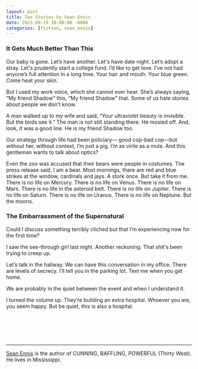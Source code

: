 ```yaml
---
layout: post
title: Two Stories by Sean Ennis
date: 2023-09-19 10:00:00 -0000
categories: [fiction, sean_ennis]
---
```

<div class="story">
<h3>It Gets Much Better Than This</h3></h3>
Our baby is gone. Let’s have another. Let's have date night. Let’s adopt a stray. Let's prudently start a college fund. I’d like to get love. I’ve not had anyone’s full attention in a long time. Your hair and mouth. Your blue green. Come heat your skin.

But I used my work voice, which she cannot ever hear. She’s always saying, “My friend Shadow” this, “My friend Shadow” that. Some of us hate stories about people we don’t know.

A man walked up to my wife and said, “Your ultraviolet beauty is invisible. But the birds see it.” The man is not still standing there. He mosied off. And, look, it was a good line. He is my friend Shadow too.

Our strategy through life had been policiary— good cop-bad cop—but without her, without context, I’m just a pig. I’m as virile as a mule. And this gentleman wants to talk about optics?

Even the zoo was accused that their bears were people in costumes. The press release said, I am a bear. Most mornings, there are red and blue strikes at the window, cardinals and jays. A stork once. But take it from me. There is no life on Mercury. There is no life on Venus. There is no life on Mars. There is no life in the asteroid belt. There is no life on Jupiter. There is no life on Saturn. There is no life on Uranus. There is no life on Neptune. But the moons.

<h3>The Embarrassment of the Supernatural</h3>
Could I discuss something terribly cliched but that I’m experiencing now for the first time?

I saw the see-through girl last night. Another reckoning. That shit's been trying to creep up.

Let’s talk in the hallway. We can have this conversation in my office. There are levels of secrecy. I’ll tell you in the parking lot. Text me when you get home.

We are probably in the quiet between the event and when I understand it.

I turned the volume up. They’re building an extra hospital. Whoever you are, you seem happy. But be quiet, this is also a hospital.
</div>
<br><br>
<br><br>
<hr>
<a href="https://seanennis.net/">Sean Ennis</a> is the author of CUNNING, BAFFLING, POWERFUL (Thirty West). He lives in Mississippi.
